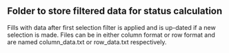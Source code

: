 ## Folder to store filtered data for status calculation
Fills with data after first selection filter is applied and is up-dated if a new selection is made.
Files can be in either column format or row format and are named column_data.txt or row_data.txt respectively.